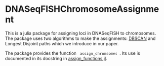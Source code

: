 # DNASeqFISHChromosomeAssignment

This is a julia package for assigning loci in DNASeqFISH to chromosomes. The package uses two algorithms to make the assignments: [DBSCAN](https://en.wikipedia.org/wiki/DBSCAN) and Longest Disjoint paths which we introduce in our paper.

The package provides the function <code> assign_chromsomes </code>. Its use is documented in its docstring in [assign_functions.jl](https://github.com/CaiGroup/DNASeqFISHChromosomeAssignment/blob/main/src/assignment_functions.jl).
